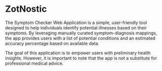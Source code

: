 # ZotNostic


The Symptom Checker Web Application is a simple, user-friendly tool designed to help individuals identify potential illnesses based on their symptoms. By leveraging manually curated symptom-diagnosis mappings, the app provides users with a list of potential conditions and an estimated accuracy percentage based on available data.

The goal of this application is to empower users with preliminary health insights. However, it is important to note that the app is not a substitute for professional medical advice.